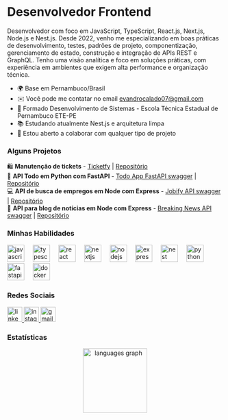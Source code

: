 Desenvolvedor Frontend
===============================================================================================================================

Desenvolvedor com foco em JavaScript, TypeScript, React.js, Next.js, Node.js e Nest.js. Desde 2022, venho me especializando em boas práticas de desenvolvimento, testes, padrões de projeto, componentização, gerenciamento de estado, construção e integração de APIs REST e GraphQL. Tenho uma visão analítica e foco em soluções práticas, com experiência em ambientes que exigem alta performance e organização técnica.

* 🌍 Base em Pernambuco/Brasil
* ✉️ Você pode me contatar no email [evandrocalado07@gmail.com](mailto:evandrocalado07@gmail.com)
* 🧠 Formado Desenvolvimento de Sistemas - Escola Técnica Estadual de Pernambuco ETE-PE
* 📚 Estudando atualmente Nest.js e arquitetura limpa
* 🤝 Estou aberto a colaborar com qualquer tipo de projeto

### Alguns Projetos

<p align="left">
   <div>
    🛍️ <b>Manutenção de tickets</b> - 
    <a href="https://ticketfy.evandrocalado.blog" target=”_blank” rel="noreferrer">Ticketfy</a> | 
    <a href="https://github.com/EvandroCalado/ticketfy" target=”_blank” rel="noreferrer">Repositório</a>
  </div>
  <div>📝 <b>API Todo em Python com FastAPI</b> - 
    <a href="https://todo-app-fastapi.fly.dev/docs" target=”_blank” rel="noreferrer">Todo App FastAPI swagger</a> | 
    <a href="https://github.com/EvandroCalado/fast_zero" target=”_blank” rel="noreferrer">Repositório</a>
  </div>
  <div>💻 <b>API de busca de empregos em Node com Express</b> - 
    <a href="https://jobifyapi-production.up.railway.app/api/v1/docs/" target=”_blank” rel="noreferrer">Jobify API swagger</a> | 
    <a href="https://github.com/EvandroCalado/jobify_api" target=”_blank” rel="noreferrer">Repositório</a>
  </div>
  <div>📰 <b>API para blog de notícias em Node com Express</b> - 
    <a href="https://api-breaking-news.onrender.com/doc/" target=”_blank” rel="noreferrer">Breaking News API swagger</a> | 
    <a href="https://github.com/EvandroCalado/api-breaking-news" target=”_blank” rel="noreferrer">Repositório</a>
  </div>
</p>

### Minhas Habilidades

<div align="left">
  <img src="https://cdn.jsdelivr.net/gh/devicons/devicon/icons/javascript/javascript-original.svg" height="40" alt="javascript logo"  />
  <img width="12" />
  <img src="https://cdn.jsdelivr.net/gh/devicons/devicon/icons/typescript/typescript-original.svg" height="40" alt="typescript logo"  />
  <img width="12" />
  <img src="https://cdn.jsdelivr.net/gh/devicons/devicon/icons/react/react-original.svg" height="40" alt="react logo"  />
  <img width="12" />
  <img src="https://cdn.jsdelivr.net/gh/devicons/devicon/icons/nextjs/nextjs-original.svg" height="40" alt="nextjs logo"  />
  <img width="12" />
  <img src="https://cdn.jsdelivr.net/gh/devicons/devicon/icons/nodejs/nodejs-original.svg" height="40" alt="nodejs logo"  />
  <img width="12" />
  <img src="https://cdn.jsdelivr.net/gh/devicons/devicon/icons/express/express-original.svg" height="40" alt="express logo"  />
  <img width="12" />
  <img src="https://cdn.jsdelivr.net/gh/devicons/devicon/icons/nestjs/nestjs-original.svg" height="40" alt="nest logo"  />
  <img width="12" />
  <img src="https://cdn.jsdelivr.net/gh/devicons/devicon/icons/python/python-original.svg" height="40" alt="python logo"  />
  <img width="12" />
  <img src="https://cdn.jsdelivr.net/gh/devicons/devicon/icons/fastapi/fastapi-original.svg" height="40" alt="fastapi logo"  />
  <img width="12" />
  <img src="https://cdn.jsdelivr.net/gh/devicons/devicon/icons/docker/docker-original.svg" height="40" alt="docker logo"  />
</div>

### Redes Sociais

<div align="left">
  <a href="https://www.linkedin.com/in/evandro-calado/" target="_blank">
    <img src="https://img.shields.io/static/v1?message=LinkedIn&logo=linkedin&label=&color=0077B5&logoColor=white&labelColor=&style=for-the-badge" height="35" alt="linkedin logo"  />
  </a>
  <a href="https://www.instagram.com/dev_evandro/" target="_blank">
    <img src="https://img.shields.io/static/v1?message=Instagram&logo=instagram&label=&color=E4405F&logoColor=white&labelColor=&style=for-the-badge" height="35" alt="instagram logo"  />
  </a>
  <a href="evandrocalado07@gmail.com" target="_blank">
    <img src="https://img.shields.io/static/v1?message=Gmail&logo=gmail&label=&color=D14836&logoColor=white&labelColor=&style=for-the-badge" height="35" alt="gmail logo"  />
  </a>
</div>

### Estatísticas

<div align="center">
  <img src="https://github-readme-stats.vercel.app/api/top-langs?username=evandrocalado&locale=en&hide_title=false&layout=compact&card_width=320&langs_count=5&theme=dracula&hide_border=false&order=2" height="150" alt="languages graph"  />
</div>
